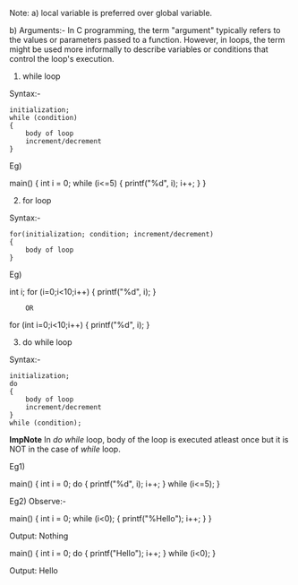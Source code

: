 Note: 
a) local variable is preferred over global variable.

b) Arguments:- In C programming, the term "argument" typically refers to the values or parameters passed to a function. However, in loops, the term might be used more informally to describe variables or conditions that control the loop's execution.



1) while loop

Syntax:-

    initialization;
    while (condition)
    {
        body of loop
        increment/decrement
    }


Eg)

main()
{
  int i = 0;
  while (i<=5)
  {
    printf("%d", i);
    i++;
  }
}



2) for loop

Syntax:-

    for(initialization; condition; increment/decrement)
    {
        body of loop
    }


Eg)

int i;
for (i=0;i<10;i++)
{
    printf("%d", i);
}

        OR

for (int i=0;i<10;i++)
{
    printf("%d", i);
}



3) do while loop

Syntax:-

    initialization;
    do
    {
        body of loop
        increment/decrement
    }
    while (condition);


**ImpNote**
In *do while* loop, body of the loop is executed atleast once but it is NOT in the case of *while* loop.


Eg1)

main()
{
  int i = 0;
  do
  {
    printf("%d", i);
    i++;
  } 
  while (i<=5);
}


Eg2) Observe:-


main()
{
  int i = 0;
  while (i<0);
  {
    printf("%Hello");
    i++;
  }
}

Output: Nothing


main()
{
  int i = 0;
  do
  {
    printf("Hello");
    i++;
  } 
  while (i<0);
}

Output: Hello



